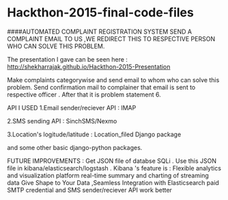 # Hackthon-2015-final-code-files
####AUTOMATED COMPLAINT REGISTRATION SYSTEM SEND A COMPLAINT EMAIL TO US ,WE REDIRECT THIS TO RESPECTIVE PERSON WHO CAN SOLVE THIS PROBLEM.

The presentation I gave can be seen here : 
http://shekharrajak.github.io/Hackthon-2015-Presentation

Make complaints categorywise
and send email to whom who can solve this problem. Send confirmation mail to complainer that 
email is sent to respective officer
. After that it is problem statement 6.


API I USED
1.Email sender/reciever API : 
IMAP

2.SMS sending API : 
SinchSMS/Nexmo

3.Location's logitude/latitude :
Location_filed Django package

and some other basic django-python packages.

FUTURE IMPROVEMENTS :
Get JSON file of databse SQLi .
Use this JSON file in kibana/elasticsearch/logstash .
Kibana
's feature is :
Flexible analytics and visualization platform
real-time summary and charting of streaming data
Give Shape to Your Data ,Seamless Integration with Elasticsearch
paid 
SMTP credential and SMS sender/reciever API
 work better
